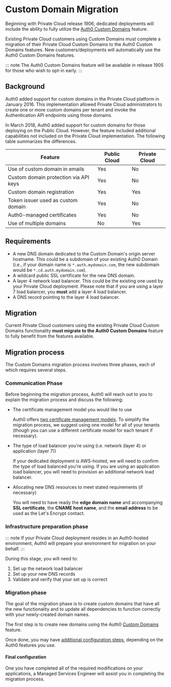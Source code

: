 # Custom Domain Migration

Beginning with Private Cloud release 1906, dedicated deployments will include the ability to fully utilize the [Auth0 Custom Domains](/custom-domains) feature.

Existing Private Cloud customers using Custom Domains must complete a migration of their Private Cloud Custom Domains to the Auth0 Custom Domains features. New customers/deployments will automatically use the Auth0 Custom Domains features.

::: note
The Auth0 Custom Domains feature will be available in release 1905 for those who wish to opt-in early.
:::

## Background

Auth0 added support for custom domains in the Private Cloud platform in January 2016. This implementation allowed Private Cloud administrators to create one or more custom domains per tenant and invoke the Authentication API endpoints using those domains.

In March 2018, Auth0 added support for custom domains for those deploying on the Public Cloud. However, the feature included additional capabilities not included on the Private Cloud implementation. The following table summarizes the differences.

| Feature | Public Cloud | Private Cloud |
| - | - | - |
| Use of custom domain in emails | Yes | No |
| Custom domain protection via API keys | Yes | No |
| Custom domain registration | Yes | Yes |
| Token issuer used as custom domain | Yes | No |
| Auth0-managed certificates | Yes | No |
| Use of multiple domains | No | Yes |

## Requirements

* A new DNS domain dedicated to the Custom Domain's origin server hostname. This could be a subdomain of your existing Auth0 Domain (i.e., if your domain name is `*.auth.mydomain.com`, the new subdomain would be `*.cd.auth.mydomain.com`).
* A wildcard public SSL certificate for the new DNS domain.
* A layer 4 network load balancer. This could be the existing one used by your Private Cloud deployment. Please note that if you are using a layer 7 load balancer, you **must** add a layer 4 load balancer.
* A DNS record pointing to the layer 4 load balancer.

## Migration

Current Private Cloud customers using the existing Private Cloud Custom Domains functionality **must migrate to the Auth0 Custom Domains** feature to fully benefit from the features available.

## Migration process

The Custom Domains migration process involves three phases, each of which requires several steps.

### Communication Phase

Before beginning the migration process, Auth0 will reach out to you to explain the migration process and discuss the following:

* The certificate management model you would like to use

  Auth0 offers [two certificate management models](/custom-domains/#certificate-management). To simplify the migration process, we suggest using one model for all of your tenants (though you can use a different certificate model for each tenant if necessary).

* The type of load balancer you're using (i.e. network (layer 4) or application (layer 7))

  If your dedicated deployment is AWS-hosted, we will need to confirm the type of load balanced you're using. If you are using an application load balancer, you will need to provision an additional network load balancer.

* Allocating new DNS resources to meet stated requirements (if necessary)

  You will need to have ready the **edge domain name** and accompanying **SSL certificate**, the **CNAME host name**, and the **email address** to be used as the Let's Encrypt contact.

### Infrastructure preparation phase

::: note
If your Private Cloud deployment resides in an Auth0-hosted environment, Auth0 will prepare your environment for migration on your behalf.
:::

During this stage, you will need to:

1. Set up the network load balancer
2. Set up your new DNS records
3. Validate and verify that your set up is correct

### Migration phase

The goal of the migration phase is to create custom domains that have all the new functionality and to update all dependencies to function correctly with your newly-created domain names.

The first step is to create new domains using the Auth0 [Custom Domains](/custom-domains) feature.

Once done, you may have [additional configuration steps](/custom-domains/additional-configuration#configure-social-identity-providers), depending on the Auth0 features you use.

#### Final configuration

One you have completed all of the required modifications on your applications, a Managed Services Engineer will assist you in completing the migration process.
